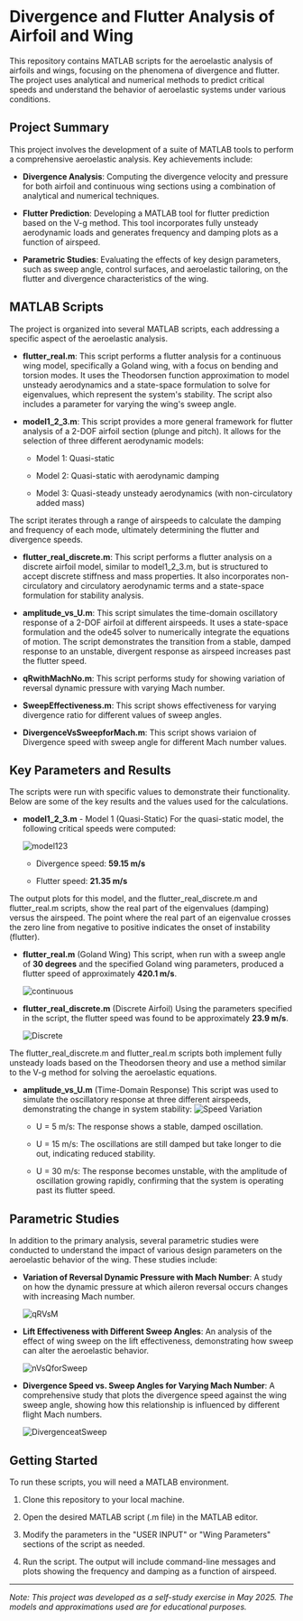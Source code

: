 # Divergence and Flutter Analysis of Airfoil and Wing
This repository contains MATLAB scripts for the aeroelastic analysis of airfoils and wings, focusing on the phenomena of divergence and flutter. The project uses analytical and numerical methods to predict critical speeds and understand the behavior of aeroelastic systems under various conditions.

## Project Summary
This project involves the development of a suite of MATLAB tools to perform a comprehensive aeroelastic analysis. Key achievements include:

- **Divergence Analysis**: Computing the divergence velocity and pressure for both airfoil and continuous wing sections using a combination of analytical and numerical techniques.

- **Flutter Prediction**: Developing a MATLAB tool for flutter prediction based on the V-g method. This tool incorporates fully unsteady aerodynamic loads and generates frequency and damping plots as a function of airspeed.

- **Parametric Studies**: Evaluating the effects of key design parameters, such as sweep angle, control surfaces, and aeroelastic tailoring, on the flutter and divergence characteristics of the wing.

## MATLAB Scripts
The project is organized into several MATLAB scripts, each addressing a specific aspect of the aeroelastic analysis.

- **flutter_real.m**: This script performs a flutter analysis for a continuous wing model, specifically a Goland wing, with a focus on bending and torsion modes. It uses the Theodorsen function approximation to model unsteady aerodynamics and a state-space formulation to solve for eigenvalues, which represent the system's stability. The script also includes a parameter for varying the wing's sweep angle.

- **model1_2_3.m**: This script provides a more general framework for flutter analysis of a 2-DOF airfoil section (plunge and pitch). It allows for the selection of three different aerodynamic models:

  - Model 1: Quasi-static

  - Model 2: Quasi-static with aerodynamic damping

  - Model 3: Quasi-steady unsteady aerodynamics (with non-circulatory added mass)

The script iterates through a range of airspeeds to calculate the damping and frequency of each mode, ultimately determining the flutter and divergence speeds.

- **flutter_real_discrete.m**: This script performs a flutter analysis on a discrete airfoil model, similar to model1_2_3.m, but is structured to accept discrete stiffness and mass properties. It also incorporates non-circulatory and circulatory aerodynamic terms and a state-space formulation for stability analysis.

- **amplitude_vs_U.m**: This script simulates the time-domain oscillatory response of a 2-DOF airfoil at different airspeeds. It uses a state-space formulation and the ode45 solver to numerically integrate the equations of motion. The script demonstrates the transition from a stable, damped response to an unstable, divergent response as airspeed increases past the flutter speed.

- **qRwithMachNo.m**: This script performs study for showing variation of reversal dynamic pressure with varying Mach number.

- **SweepEffectiveness.m**: This script shows effectiveness for varying divergence ratio for different values of sweep angles.

- **DivergenceVsSweepforMach.m**: This script shows variaion of Divergence speed with sweep angle for different Mach number values.

## Key Parameters and Results
The scripts were run with specific values to demonstrate their functionality. Below are some of the key results and the values used for the calculations.

- **model1_2_3.m** - Model 1 (Quasi-Static)
For the quasi-static model, the following critical speeds were computed:

  ![model123](model123.png)

  - Divergence speed: **59.15 m/s**

  - Flutter speed: **21.35 m/s**

The output plots for this model, and the flutter_real_discrete.m and flutter_real.m scripts, show the real part of the eigenvalues (damping) versus the airspeed. The point where the real part of an eigenvalue crosses the zero line from negative to positive indicates the onset of instability (flutter).

- **flutter_real.m** (Goland Wing)
This script, when run with a sweep angle of **30 degrees** and the specified Goland wing parameters, produced a flutter speed of approximately **420.1 m/s**.

  ![continuous](flutterreal.png)

- **flutter_real_discrete.m** (Discrete Airfoil)
Using the parameters specified in the script, the flutter speed was found to be approximately **23.9 m/s**.

  ![Discrete](flutterrealdiscrte.png)

The flutter_real_discrete.m and flutter_real.m scripts both implement fully unsteady loads based on the Theodorsen theory and use a method similar to the V-g method for solving the aeroelastic equations.

- **amplitude_vs_U.m** (Time-Domain Response)
This script was used to simulate the oscillatory response at three different airspeeds, demonstrating the change in system stability:
  ![Speed Variation](amplitudeVsUm.png)

  - U = 5 m/s: The response shows a stable, damped oscillation.

  - U = 15 m/s: The oscillations are still damped but take longer to die out, indicating reduced stability.

  - U = 30 m/s: The response becomes unstable, with the amplitude of oscillation growing rapidly, confirming that the system is operating past its flutter speed.

## Parametric Studies
In addition to the primary analysis, several parametric studies were conducted to understand the impact of various design parameters on the aeroelastic behavior of the wing. These studies include:

- **Variation of Reversal Dynamic Pressure with Mach Number**: A study on how the dynamic pressure at which aileron reversal occurs changes with increasing Mach number.

  ![qRVsM](qRwithMachNo.png)

- **Lift Effectiveness with Different Sweep Angles**: An analysis of the effect of wing sweep on the lift effectiveness, demonstrating how sweep can alter the aeroelastic behavior.

  ![nVsQforSweep](effectivenessfordifferentSweep.png)

- **Divergence Speed vs. Sweep Angles for Varying Mach Number**: A comprehensive study that plots the divergence speed against the wing sweep angle, showing how this relationship is influenced by different flight Mach numbers.

  ![DivergenceatSweep](DivergenceatdifferentSweepforMachNo.png)

## Getting Started
To run these scripts, you will need a MATLAB environment.

1. Clone this repository to your local machine.

2. Open the desired MATLAB script (.m file) in the MATLAB editor.

3. Modify the parameters in the "USER INPUT" or "Wing Parameters" sections of the script as needed.

4. Run the script. The output will include command-line messages and plots showing the frequency and damping as a function of airspeed.

---

*Note: This project was developed as a self-study exercise in May 2025. The models and approximations used are for educational purposes.*
